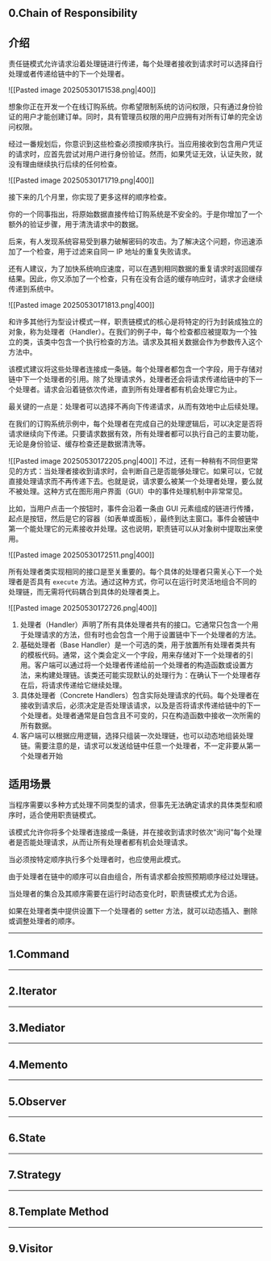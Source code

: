 ## 0.Chain of Responsibility
## 介绍

责任链模式允许请求沿着处理链进行传递，每个处理者接收到请求时可以选择自行处理或者传递给链中的下一个处理者。

![[Pasted image 20250530171538.png|400]]

想象你正在开发一个在线订购系统。你希望限制系统的访问权限，只有通过身份验证的用户才能创建订单。同时，具有管理员权限的用户应拥有对所有订单的完全访问权限。

经过一番规划后，你意识到这些检查必须按顺序执行。当应用接收到包含用户凭证的请求时，应首先尝试对用户进行身份验证。然而，如果凭证无效，认证失败，就没有理由继续执行后续的任何检查。

![[Pasted image 20250530171719.png|400]]

接下来的几个月里，你实现了更多这样的顺序检查。

你的一个同事指出，将原始数据直接传给订购系统是不安全的。于是你增加了一个额外的验证步骤，用于清洗请求中的数据。

后来，有人发现系统容易受到暴力破解密码的攻击。为了解决这个问题，你迅速添加了一个检查，用于过滤来自同一 IP 地址的重复失败请求。

还有人建议，为了加快系统响应速度，可以在遇到相同数据的重复请求时返回缓存结果。因此，你又添加了一个检查，只有在没有合适的缓存响应时，请求才会继续传递到系统中。

![[Pasted image 20250530171813.png|400]]

和许多其他行为型设计模式一样，职责链模式的核心是将特定的行为封装成独立的对象，称为处理者（Handler）。在我们的例子中，每个检查都应被提取为一个独立的类，该类中包含一个执行检查的方法。请求及其相关数据会作为参数传入这个方法中。

该模式建议将这些处理者连接成一条链。每个处理者都包含一个字段，用于存储对链中下一个处理者的引用。除了处理请求外，处理者还会将请求传递给链中的下一个处理者。请求会沿着链依次传递，直到所有处理者都有机会处理它为止。

最关键的一点是：处理者可以选择不再向下传递请求，从而有效地中止后续处理。

在我们的订购系统示例中，每个处理者在完成自己的处理逻辑后，可以决定是否将请求继续向下传递。只要请求数据有效，所有处理者都可以执行自己的主要功能，无论是身份验证、缓存检查还是数据清洗等。

![[Pasted image 20250530172205.png|400]]
不过，还有一种稍有不同但更常见的方式：当处理者接收到请求时，会判断自己是否能够处理它。如果可以，它就直接处理请求而不再传递下去。也就是说，请求要么被某一个处理者处理，要么就不被处理。这种方式在图形用户界面（GUI）中的事件处理机制中非常常见。

比如，当用户点击一个按钮时，事件会沿着一条由 GUI 元素组成的链进行传播，起点是按钮，然后是它的容器（如表单或面板），最终到达主窗口。事件会被链中第一个能处理它的元素接收并处理。这也说明，职责链可以从对象树中提取出来使用。

![[Pasted image 20250530172511.png|400]]

所有处理者类实现相同的接口是至关重要的。每个具体的处理者只需关心下一个处理者是否具有 `execute` 方法。通过这种方式，你可以在运行时灵活地组合不同的处理链，而无需将代码耦合到具体的处理者类上。

![[Pasted image 20250530172726.png|400]]

1. 处理者（Handler）声明了所有具体处理者共有的接口。它通常只包含一个用于处理请求的方法，但有时也会包含一个用于设置链中下一个处理者的方法。
2. 基础处理者（Base Handler）是一个可选的类，用于放置所有处理者类共有的模板代码。通常，这个类会定义一个字段，用来存储对下一个处理者的引用。客户端可以通过将一个处理者传递给前一个处理者的构造函数或设置方法，来构建处理链。该类还可能实现默认的处理行为：在确认下一个处理者存在后，将请求传递给它继续处理。
3. 具体处理者（Concrete Handlers）包含实际处理请求的代码。每个处理者在接收到请求后，必须决定是否处理该请求，以及是否将请求传递给链中的下一个处理者。处理者通常是自包含且不可变的，只在构造函数中接收一次所需的所有数据。
4. 客户端可以根据应用逻辑，选择只组装一次处理链，也可以动态地组装处理链。需要注意的是，请求可以发送给链中任意一个处理者，不一定非要从第一个处理者开始


## 适用场景  
当程序需要以多种方式处理不同类型的请求，但事先无法确定请求的具体类型和顺序时，适合使用职责链模式。

该模式允许你将多个处理者连接成一条链，并在接收到请求时依次“询问”每个处理者是否能处理请求，从而让所有处理者都有机会处理请求。

当必须按特定顺序执行多个处理者时，也应使用此模式。

由于处理者在链中的顺序可以自由组合，所有请求都会按照预期顺序经过处理链。

当处理者的集合及其顺序需要在运行时动态变化时，职责链模式尤为合适。

如果在处理者类中提供设置下一个处理者的 setter 方法，就可以动态插入、删除或调整处理者的顺序。


---
## 1.Command


---
## 2.Iterator

---
## 3.Mediator

---
## 4.Memento
---
## 5.Observer

---
## 6.State
---
## 7.Strategy
---
## 8.Template Method
---
## 9.Visitor